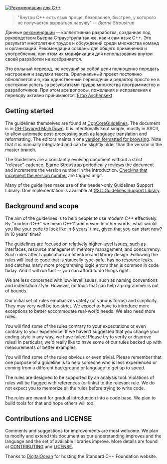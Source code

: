 [![Рекомендации для C++](cpp_core_guidelines_logo_text.png)](http://isocpp.github.io/CppCoreGuidelines/CppCoreGuidelines)

>"Внутри C++ есть язык проще, безопаснее, быстрее, у которого не получается вырваться наружу"
>-- <cite>Bjarne Stroustrup</cite>

Данные [рекомендации](CppCoreGuidelines.md) -- коллективная разработка, созданная под руководством Бьерна Страуструпа так же, как и сам язык C++. Это результат многолетних трудов и обсуждений среди множества команд и организаций. Рекомендации созданы для общего применения и употребления, при этом их модификация для использования внутри своей разработки не возбраняется.

Это вольный перевод, не несущий за собой цели полноценно передать настроения и задумки текста. Оригинальный проект постоянно обновляется и я, как единственный переводчик и редактор просто не в состоянии успеть за результатами трудов множества программистов и разработчиков. При этом все вопросы, пожелания и исправления к переводу активно принимаются. [Егор Aschensekt](https://github.com/aschensekt)

## Getting started

The guidelines themselves are found at [CppCoreGuidelines](CppCoreGuidelines.md). The document is in [GH-flavored MarkDown](https://github.github.com/gfm/). It is intentionally kept simple, mostly in ASCII, to allow automatic post-processing such as language translation and reformatting. The editors maintain one
[version formatted for browsing](http://isocpp.github.io/CppCoreGuidelines/CppCoreGuidelines). Note that it is manually integrated and can be slightly older than the version in the master branch.

The Guidelines are a constantly evolving document without a strict "release" cadence. Bjarne Stroustrup periodically reviews the document and increments the version number in the introduction. [Checkins that increment the version number](https://github.com/isocpp/CppCoreGuidelines/releases) are tagged in git. 

Many of the guidelines make use of the header-only Guidelines Support Library. One implementation is available at [GSL: Guidelines Support Library](https://github.com/Microsoft/GSL).

## Background and scope

The aim of the guidelines is to help people to use modern C++ effectively. By "modern C++" we mean C++11 and newer. In other
words, what would you like your code to look like in 5 years' time, given that you can start now? In 10 years' time?

The guidelines are focused on relatively higher-level issues, such as interfaces, resource management, memory management, and concurrency. Such
rules affect application architecture and library design. Following the rules will lead to code that is statically type-safe, has no resource
leaks, and catches many more programming logic errors than is common in code today. And it will run fast -- you can afford to do things right.

We are less concerned with low-level issues, such as naming conventions and indentation style. However, no topic that can help a programmer is
out of bounds.

Our initial set of rules emphasizes safety (of various forms) and simplicity. They may very well be too strict. We expect to have to introduce
more exceptions to better accommodate real-world needs. We also need more rules.

You will find some of the rules contrary to your expectations or even contrary to your experience. If we haven't suggested that you change your
coding style in any way, we have failed! Please try to verify or disprove rules! In particular, we'd really like to have some of our rules
backed up with measurements or better examples.

You will find some of the rules obvious or even trivial. Please remember that one purpose of a guideline is to help someone who is less
experienced or coming from a different background or language to get up to speed.

The rules are designed to be supported by an analysis tool. Violations of rules will be flagged with references (or links) to the relevant rule.
We do not expect you to memorize all the rules before trying to write code.

The rules are meant for gradual introduction into a code base. We plan to build tools for that and hope others will too.

## Contributions and LICENSE

Comments and suggestions for improvements are most welcome. We plan to modify and extend this document as our understanding improves and the
language and the set of available libraries improve. More details are found at [CONTRIBUTING](./CONTRIBUTING.md) and [LICENSE](./LICENSE).

Thanks to [DigitalOcean](https://www.digitalocean.com/?refcode=32f291566cf7&utm_campaign=Referral_Invite&utm_medium=Referral_Program&utm_source=CopyPaste) for hosting the Standard C++ Foundation website.
